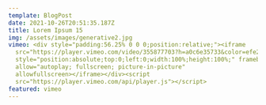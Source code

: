 ```yaml
---
template: BlogPost
date: 2021-10-26T20:51:35.187Z
title: Lorem Ipsum 15
img: /assets/images/generative2.jpg
vimeo: <div style="padding:56.25% 0 0 0;position:relative;"><iframe
  src="https://player.vimeo.com/video/355877703?h=a0c6e35733&color=efe200&title=0&byline=0&portrait=0"
  style="position:absolute;top:0;left:0;width:100%;height:100%;" frameborder="0"
  allow="autoplay; fullscreen; picture-in-picture"
  allowfullscreen></iframe></div><script
  src="https://player.vimeo.com/api/player.js"></script>
featured: vimeo
---
```

